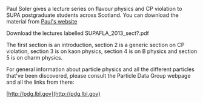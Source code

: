 Paul Soler gives a lecture series on flavour physics and CP violation to SUPA postgraduate students across Scotland. You can download the material from [Paul's website](http://www.ppe.gla.ac.uk/~psoler/SUPAFLA/)

Download the lectures labelled SUPAFLA_2013_sect?.pdf

The first section is an introduction, section 2 is a generic section on CP violation, section 3 is on kaon physics, section 4 is on B physics and section 5 is on charm physics.

For general information about particle physics and all the different particles that've been discovered, please consult the Particle Data Group webpage and all the links from there:

[http://pdg.lbl.gov](http://pdg.lbl.gov)
